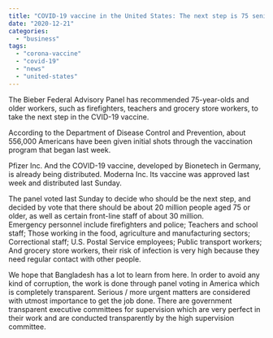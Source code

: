 ```yaml
---
title: "COVID-19 vaccine in the United States: The next step is 75 senior and emergency service workers"
date: "2020-12-21"
categories: 
  - "business"
tags: 
  - "corona-vaccine"
  - "covid-19"
  - "news"
  - "united-states"
---
```


The Bieber Federal Advisory Panel has recommended 75-year-olds and older workers, such as firefighters, teachers and grocery store workers, to take the next step in the CVID-19 vaccine.

According to the Department of Disease Control and Prevention, about 556,000 Americans have been given initial shots through the vaccination program that began last week.

Pfizer Inc. And the COVID-19 vaccine, developed by Bionetech in Germany, is already being distributed. Moderna Inc. Its vaccine was approved last week and distributed last Sunday.

The panel voted last Sunday to decide who should be the next step, and decided by vote that there should be about 20 million people aged 75 or older, as well as certain front-line staff of about 30 million.  
Emergency personnel include firefighters and police; Teachers and school staff; Those working in the food, agriculture and manufacturing sectors; Correctional staff; U.S. Postal Service employees; Public transport workers; And grocery store workers, their risk of infection is very high because they need regular contact with other people.

We hope that Bangladesh has a lot to learn from here. In order to avoid any kind of corruption, the work is done through panel voting in America which is completely transparent. Serious / more urgent matters are considered with utmost importance to get the job done. There are government transparent executive committees for supervision which are very perfect in their work and are conducted transparently by the high supervision committee.